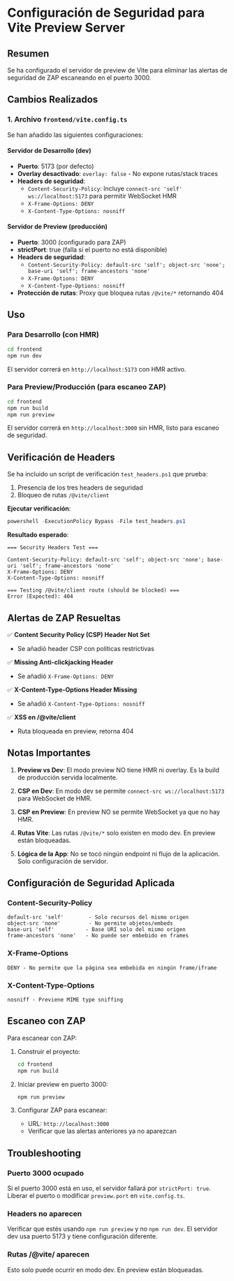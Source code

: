 # Configuración de Seguridad para Vite Preview Server

## Resumen

Se ha configurado el servidor de preview de Vite para eliminar las alertas de seguridad de ZAP escaneando en el puerto 3000.

## Cambios Realizados

### 1. Archivo `frontend/vite.config.ts`

Se han añadido las siguientes configuraciones:

#### Servidor de Desarrollo (dev)
- **Puerto**: 5173 (por defecto)
- **Overlay desactivado**: `overlay: false` - No expone rutas/stack traces
- **Headers de seguridad**:
  - `Content-Security-Policy`: Incluye `connect-src 'self' ws://localhost:5173` para permitir WebSocket HMR
  - `X-Frame-Options: DENY`
  - `X-Content-Type-Options: nosniff`

#### Servidor de Preview (producción)
- **Puerto**: 3000 (configurado para ZAP)
- **strictPort**: true (falla si el puerto no está disponible)
- **Headers de seguridad**:
  - `Content-Security-Policy: default-src 'self'; object-src 'none'; base-uri 'self'; frame-ancestors 'none'`
  - `X-Frame-Options: DENY`
  - `X-Content-Type-Options: nosniff`
- **Protección de rutas**: Proxy que bloquea rutas `/@vite/*` retornando 404

## Uso

### Para Desarrollo (con HMR)
```bash
cd frontend
npm run dev
```
El servidor correrá en `http://localhost:5173` con HMR activo.

### Para Preview/Producción (para escaneo ZAP)
```bash
cd frontend
npm run build
npm run preview
```
El servidor correrá en `http://localhost:3000` sin HMR, listo para escaneo de seguridad.

## Verificación de Headers

Se ha incluido un script de verificación `test_headers.ps1` que prueba:

1. Presencia de los tres headers de seguridad
2. Bloqueo de rutas `/@vite/client`

**Ejecutar verificación**:
```powershell
powershell -ExecutionPolicy Bypass -File test_headers.ps1
```

**Resultado esperado**:
```
=== Security Headers Test ===

Content-Security-Policy: default-src 'self'; object-src 'none'; base-uri 'self'; frame-ancestors 'none'
X-Frame-Options: DENY
X-Content-Type-Options: nosniff

=== Testing /@vite/client route (should be blocked) ===
Error (Expected): 404
```

## Alertas de ZAP Resueltas

✅ **Content Security Policy (CSP) Header Not Set**
- Se añadió header CSP con políticas restrictivas

✅ **Missing Anti-clickjacking Header**
- Se añadió `X-Frame-Options: DENY`

✅ **X-Content-Type-Options Header Missing**
- Se añadió `X-Content-Type-Options: nosniff`

✅ **XSS en /@vite/client**
- Ruta bloqueada en preview, retorna 404

## Notas Importantes

1. **Preview vs Dev**: El modo preview NO tiene HMR ni overlay. Es la build de producción servida localmente.

2. **CSP en Dev**: En modo dev se permite `connect-src ws://localhost:5173` para WebSocket de HMR.

3. **CSP en Preview**: En preview NO se permite WebSocket ya que no hay HMR.

4. **Rutas Vite**: Las rutas `/@vite/*` solo existen en modo dev. En preview están bloqueadas.

5. **Lógica de la App**: No se tocó ningún endpoint ni flujo de la aplicación. Solo configuración de servidor.

## Configuración de Seguridad Aplicada

### Content-Security-Policy
```
default-src 'self'        - Solo recursos del mismo origen
object-src 'none'         - No permite objetos/embeds
base-uri 'self'          - Base URI solo del mismo origen
frame-ancestors 'none'   - No puede ser embebido en frames
```

### X-Frame-Options
```
DENY - No permite que la página sea embebida en ningún frame/iframe
```

### X-Content-Type-Options
```
nosniff - Previene MIME type sniffing
```

## Escaneo con ZAP

Para escanear con ZAP:

1. Construir el proyecto:
   ```bash
   cd frontend
   npm run build
   ```

2. Iniciar preview en puerto 3000:
   ```bash
   npm run preview
   ```

3. Configurar ZAP para escanear:
   - URL: `http://localhost:3000`
   - Verificar que las alertas anteriores ya no aparezcan

## Troubleshooting

### Puerto 3000 ocupado
Si el puerto 3000 está en uso, el servidor fallará por `strictPort: true`. 
Liberar el puerto o modificar `preview.port` en `vite.config.ts`.

### Headers no aparecen
Verificar que estés usando `npm run preview` y no `npm run dev`.
El servidor dev usa puerto 5173 y tiene configuración diferente.

### Rutas /@vite/ aparecen
Esto solo puede ocurrir en modo dev. En preview están bloqueadas.
